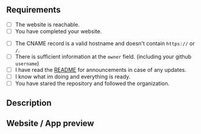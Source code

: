 <!--
    ⚠️⚠️ ****READ FIRST**** ⚠️⚠️
    To make our job easier, please spend time to review your application before submitting.
    To check an item, add an 'X' between the brackets: '[ ]' => '[X]'
-->

## Requirements
- [ ] The website is reachable.
- [ ] You have completed your website.
<!-- ^^^^^^^ ignore if its not a website but provide a clear description of what your doing with this subdomain -->

- [ ] The CNAME record is a valid hostname and doesn't contain `https://` or `/`. <!-- ignore if your not using CNAME -->
- [ ] There is sufficient information at the `owner` field. (including your github `username`)
- [ ] I have read the [README](https://github.com/partofmyid/register) for announcements in case of any updates.
- [ ] I know what im doing and everything is ready. <!-- ⚠️⚠️ ****REQUIRED**** ⚠️⚠️ -->
- [ ] You have stared the repository and followed the organization. <!-- optional but highly recommended ;) -->

## Description
<!--
    ⚠️⚠️ ****REQUIRED IF NOT USED FOR A WEBSITE**** ⚠️⚠️
    Please provide a description below of what you will be using the domain for.
-->

## Website / App preview
<!--
    ⚠️⚠️ ****REQUIRED IF ITS A WEBSITE**** ⚠️⚠️
    Please provide a link to your website below.
-->
